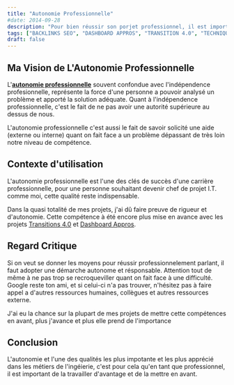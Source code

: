 ```yaml
---
title: "Autonomie Professionnelle"
#date: 2014-09-28
description: "Pour bien réussir son porjet professionnel, il est important d'aimer le défi et se donner les moyens pour réussir"
tags: ["BACKLINKS SEO", "DASHBOARD APPROS", "TRANSITION 4.0", "TECHNIQUE","TRANSVERSE"]
draft: false
---
```

## Ma Vision de L'Autonomie Professionnelle

 L'<b><u>autonomie  professionnelle</u></b> souvent confondue avec l'indépendence profesionnelle, représente la force d'une personne a pouvoir analysé un problème et apporté la solution adéquate. Quant à l'indépendence professionnelle, c'est le fait de ne pas avoir une autorité supérieure au dessus de nous.

 L'autonomie professionnelle c'est aussi le fait de savoir solicité une aide (externe ou interne) quant on fait face a un problème dépassant de très loin notre niveau de compétence.

## Contexte d'utilisation
L'autonomie professionnelle est l'une des clés de succès d'une carrière professionnelle, pour une personne  souhaitant devenir chef de projet I.T. comme moi, cette qualité reste indispensable.

Dans la quasi totalité de mes projets, j'ai dû faire preuve de rigueur et d'autonomie.
Cette compétence à été encore plus mise en avance avec les projets [Transitions 4.0]( ../../projets/citi ) et [Dashboard Appros](../../projets/dashboardappro).


## Regard Critique
Si on veut se donner les moyens pour réussir professionnelement parlant, il faut adopter une démarche autonome et résponsable. Attention tout de même à ne pas trop se recroqueviller quant on fait face à une difficulté. Google reste ton ami, et si celui-ci n'a pas trouver, n'hésitez pas à faire appel a d'autres ressources humaines, collègues et autres ressources externe.

J'ai eu la chance sur la plupart de mes projets de mettre cette compétences en avant, plus j'avance et plus elle prend de l'importance 


## Conclusion
L'autonomie et l'une des qualités les plus impotante et les plus apprécié dans les métiers de l'ingéierie, c'est pour cela qu'en tant que professionnel, il est important de la travailler d'avantage et de la mettre en avant.  
